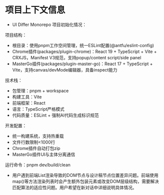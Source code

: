 # 项目上下文信息

- UI Differ Monorepo 项目初始化情况：

项目结构：

- 根目录：使用pnpm工作空间管理，统一ESLint配置(@antfu/eslint-config)
- Chrome插件(packages/plugin-chrome)：React 19 + TypeScript + Vite + CRXJS，Manifest V3规范，支持popup/content script/side panel
- MasterGo插件(packages/plugin-master-go)：React 17 + TypeScript + Vite，支持canvas/devMode编辑器，具备inspect能力

技术栈：

- 包管理：pnpm + workspace
- 构建工具：Vite
- 前端框架：React
- 语言：TypeScript严格模式
- 代码质量：ESLint + 强制AI代码生成标识规范

开发配置：

- 统一构建系统，支持热重载
- 文件行数限制<1000行
- Chrome插件自动打包zip
- MasterGo插件UI与主体分离通信

运行命令：pnpm dev/build/clean

- 用户遇到前端List渲染导致的DOM节点与设计稿节点位置差异问题。前端使用map()等方法渲染列表时会产生额外包装元素或改变DOM层级结构，需要解决匹配算法的适应性问题。用户希望在新对话中详细说明具体情况。

